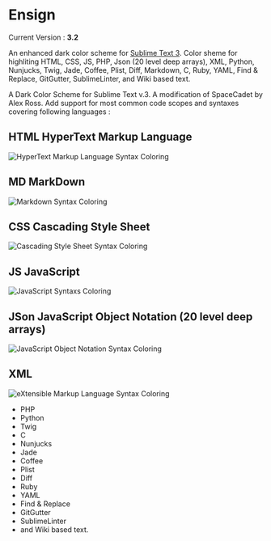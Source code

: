 # Ensign

Current Version : **3.2**

An enhanced dark color scheme for [Sublime Text 3](https://www.sublimetext.com/3 "Sublime Text 3 Homepage"). Color sheme for highliting HTML, CSS, JS, PHP, Json (20 level deep arrays), XML, Python, Nunjucks, Twig, Jade, Coffee, Plist, Diff, Markdown, C, Ruby, YAML, Find & Replace, GitGutter, SublimeLinter, and Wiki based text.

A Dark Color Scheme for Sublime Text v.3. A modification of SpaceCadet by Alex Ross. Add support for most common code scopes and syntaxes covering following languages :

## HTML HyperText Markup Language 

![HyperText Markup Language Syntax Coloring](https://www.kelasabil.com/kaf/img/screenshots/ensign-html.png "HyperText Markup Language Syntax Coloring")

## MD MarkDown

![Markdown Syntax Coloring](https://www.kelasabil.com/kaf/img/screenshots/ensign-md.png "Markdown Syntax Coloring")

## CSS Cascading Style Sheet

![Cascading Style Sheet Syntax Coloring](https://www.kelasabil.com/kaf/img/screenshots/ensign-css.png "Cascading Style Sheet Syntax Coloring")

## JS JavaScript

![JavaScript Syntaxs Coloring](https://www.kelasabil.com/kaf/img/screenshots/ensign-js.png "JavaScript Syntax Coloring")

## JSon JavaScript Object Notation (20 level deep arrays)

![JavaScript Object Notation Syntax Coloring](https://www.kelasabil.com/kaf/img/screenshots/ensign-20-level-deep-json.png "JavaScript Object Notation Syntax Coloring")

## XML 

![eXtensible Markup Language Syntax Coloring](https://www.kelasabil.com/kaf/img/screenshots/ensign-xml.png "JavaScript Syntax Coloring")

+ PHP
+ Python
+ Twig
+ C
+ Nunjucks
+ Jade
+ Coffee
+ Plist
+ Diff
+ Ruby
+ YAML
+ Find &amp; Replace
+ GitGutter
+ SublimeLinter
+ and Wiki based text.

